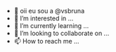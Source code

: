 - 👋 oii eu sou a @vsbruna
- 👀 I’m interested in ...
- 🌱 I’m currently learning ...
- 💞️ I’m looking to collaborate on ...
- 📫 How to reach me ...

<!---
vsbruna/vsbruna is a ✨ special ✨ repository because its `README.md` (this file) appears on your GitHub profile.
You can click the Preview link to take a look at your changes.
--->
